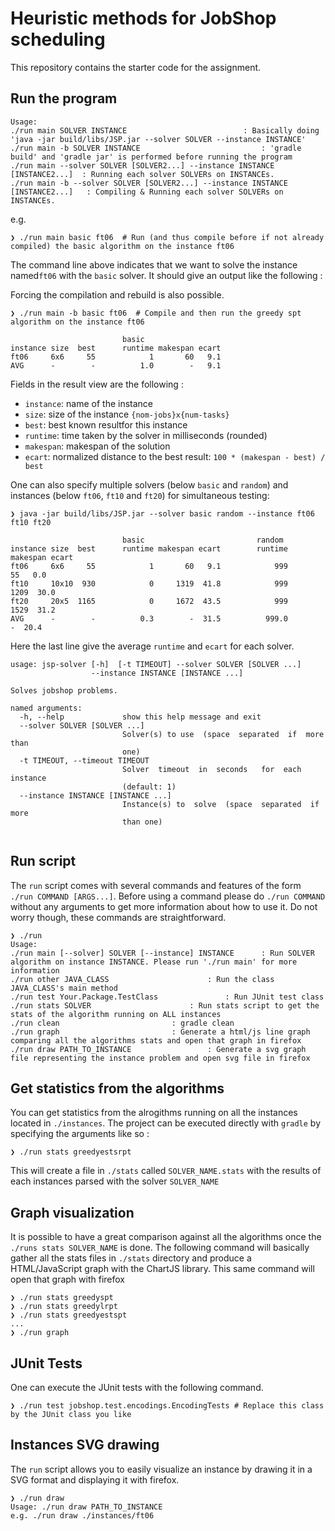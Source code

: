 # Heuristic methods for JobShop scheduling

This repository contains the starter code for the assignment.


## Run the program

```
Usage:
./run main SOLVER INSTANCE							: Basically doing 'java -jar build/libs/JSP.jar --solver SOLVER --instance INSTANCE'
./run main -b SOLVER INSTANCE							: 'gradle build' and 'gradle jar' is performed before running the program
./run main --solver SOLVER [SOLVER2...] --instance INSTANCE [INSTANCE2...]	: Running each solver SOLVERs on INSTANCEs.
./run main -b --solver SOLVER [SOLVER2...] --instance INSTANCE [INSTANCE2...]	: Compiling & Running each solver SOLVERs on INSTANCEs.
```

e.g.

```
❯ ./run main basic ft06  # Run (and thus compile before if not already compiled) the basic algorithm on the instance ft06
```
The command line above indicates that we want to solve the instance named`ft06` with the `basic` solver. It should give an output like the following :

Forcing the compilation and rebuild is also possible. 
```
❯ ./run main -b basic ft06  # Compile and then run the greedy spt algorithm on the instance ft06
```

```
                         basic
instance size  best      runtime makespan ecart
ft06     6x6     55            1       60   9.1
AVG      -        -          1.0        -   9.1
```

Fields in the result view are the following :
- `instance`: name of the instance
- `size`: size of the instance `{nom-jobs}x{num-tasks}`
- `best`: best known resultfor this instance
- `runtime`: time taken by the solver in milliseconds (rounded)
- `makespan`: makespan of the solution
- `ecart`: normalized distance to the best result: `100 * (makespan - best) / best` 

One can also specify multiple solvers (below `basic` and `random`) and instances (below `ft06`, `ft10` and `ft20`) for simultaneous testing:

```
❯ java -jar build/libs/JSP.jar --solver basic random --instance ft06 ft10 ft20

                         basic                         random
instance size  best      runtime makespan ecart        runtime makespan ecart
ft06     6x6     55            1       60   9.1            999       55   0.0
ft10     10x10  930            0     1319  41.8            999     1209  30.0
ft20     20x5  1165            0     1672  43.5            999     1529  31.2
AVG      -        -          0.3        -  31.5          999.0        -  20.4
```
Here the last line give the average `runtime` and `ecart` for each solver.

```
usage: jsp-solver [-h]  [-t TIMEOUT] --solver SOLVER [SOLVER ...]
                  --instance INSTANCE [INSTANCE ...]

Solves jobshop problems.

named arguments:
  -h, --help             show this help message and exit
  --solver SOLVER [SOLVER ...]
                         Solver(s) to use  (space  separated  if  more than
                         one)
  -t TIMEOUT, --timeout TIMEOUT
                         Solver  timeout  in  seconds   for  each  instance
                         (default: 1)
  --instance INSTANCE [INSTANCE ...]
                         Instance(s) to  solve  (space  separated  if  more
                         than one)


```

## Run script

The `run` script comes with several commands and features of the form `./run COMMAND [ARGS...]`. Before using a command please do `./run COMMAND` without any arguments to get more information about how to use it. Do not worry though, these commands are straightforward.

```
❯ ./run
Usage:
./run main [--solver] SOLVER [--instance] INSTANCE		: Run SOLVER algorithm on instance INSTANCE. Please run './run main' for more information
./run other JAVA_CLASS						: Run the class JAVA_CLASS's main method
./run test Your.Package.TestClass				: Run JUnit test class
./run stats SOLVER						: Run stats script to get the stats of the algorithm running on ALL instances
./run clean							: gradle clean
./run graph							: Generate a html/js line graph comparing all the algorithms stats and open that graph in firefox
./run draw PATH_TO_INSTANCE					: Generate a svg graph file representing the instance problem and open svg file in firefox
```

## Get statistics from the algorithms

You can get statistics from the alrogithms running on all the instances located in `./instances`.
The project can be executed directly with `gradle` by specifying the arguments like so :

```
❯ ./run stats greedyestsrpt
```

This will create a file in `./stats` called `SOLVER_NAME.stats` with the results of each instances parsed with the solver `SOLVER_NAME`


## Graph visualization

It is possible to have a great comparison against all the algorithms once the `./runs stats SOLVER_NAME` is done.
The following command will basically gather all the stats files in `./stats` directory and produce a HTML/JavaScript graph with the ChartJS library. This same command will open that graph with firefox

```
❯ ./run stats greedyspt
❯ ./run stats greedylrpt
❯ ./run stats greedyestspt
...
❯ ./run graph
```

## JUnit Tests

One can execute the JUnit tests with the following command.

```
❯ ./run test jobshop.test.encodings.EncodingTests # Replace this class by the JUnit class you like
```

## Instances SVG drawing

The `run` script allows you to easily visualize an instance by drawing it in a SVG format and displaying it with firefox.

```
❯ ./run draw
Usage: ./run draw PATH_TO_INSTANCE
e.g. ./run draw ./instances/ft06
```

